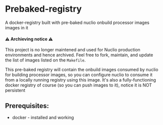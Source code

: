 # Prebaked-registry
A docker-registry built with pre-baked nuclio onbuild processor images images in it

#### ⚠️ Archieving notice ⚠️

This project is no longer maintened and used for Nuclio production environments and hence archived. Feel free to fork, maintain, and update the list
of images listed on the `Makefile`.

This pre-baked registry will contain the onbuild images consumed by nuclio for building processor images, 
so you can configure nuclio to consume it from a locally running registry using this image.
It's also a fully-functioning docker registry of course (so you can push images to it), notice it is NOT persistent

## Prerequisites:
- docker - installed and working
